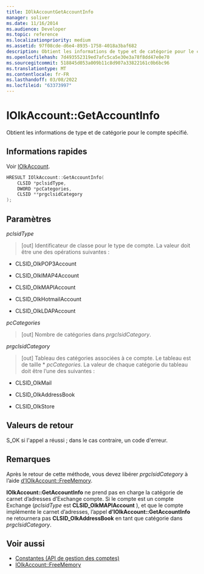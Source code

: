 ```yaml
---
title: IOlkAccountGetAccountInfo
manager: soliver
ms.date: 11/16/2014
ms.audience: Developer
ms.topic: reference
ms.localizationpriority: medium
ms.assetid: 97f08cde-d6e4-8935-1758-4018a3baf682
description: Obtient les informations de type et de catégorie pour le compte spécifié.
ms.openlocfilehash: 7d493552319ed7afc5ca5e30e3a78f8dd47e0e70
ms.sourcegitcommit: 518845d053a009b11c8d907a33822161c0b6bc96
ms.translationtype: MT
ms.contentlocale: fr-FR
ms.lasthandoff: 03/08/2022
ms.locfileid: "63373997"
---
```

# <a name="iolkaccountgetaccountinfo"></a>IOlkAccount::GetAccountInfo

Obtient les informations de type et de catégorie pour le compte spécifié.
  
## <a name="quick-info"></a>Informations rapides

Voir [IOlkAccount](iolkaccount.md).
  
```cpp
HRESULT IOlkAccount::GetAccountInfo(  
    CLSID *pclsidType, 
    DWORD *pcCategories, 
    CLSID **prgclsidCategory 
);

```

## <a name="parameters"></a>Paramètres

_pclsidType_
  
> [out] Identificateur de classe pour le type de compte. La valeur doit être une des opérations suivantes :

- CLSID_OlkPOP3Account

- CLSID_OlkIMAP4Account

- CLSID_OlkMAPIAccount

- CLSID_OlkHotmailAccount

- CLSID_OlkLDAPAccount

_pcCategories_
  
> [out] Nombre de catégories dans _prgclsidCategory_.

_prgclsidCategory_
  
> [out] Tableau des catégories associées à ce compte. Le tableau est de taille * _pcCategories_. La valeur de chaque catégorie du tableau doit être l’une des suivantes :

- CLSID_OlkMail

- CLSID_OlkAddressBook

- CLSID_OlkStore

## <a name="return-values"></a>Valeurs de retour

S_OK si l'appel a réussi ; dans le cas contraire, un code d'erreur.
  
## <a name="remarks"></a>Remarques

Après le retour de cette méthode, vous devez libérer _prgclsidCategory_ à l’aide [d’IOlkAccount::FreeMemory](iolkaccount-freememory.md).
  
**IOlkAccount::GetAccountInfo** ne prend pas en charge la catégorie de carnet d’adresses d’Exchange compte. Si le compte est un compte Exchange (_pclsidType_ est **CLSID_OlkMAPIAccount** ), et que le compte implémente le carnet d’adresses, l’appel **d’IOlkAccount::GetAccountInfo** ne retournera pas **CLSID_OlkAddressBook** en tant que catégorie dans _prgclsidCategory_.
  
## <a name="see-also"></a>Voir aussi

- [Constantes (API de gestion des comptes)](constants-account-management-api.md)  
- [IOlkAccount::FreeMemory](iolkaccount-freememory.md)
